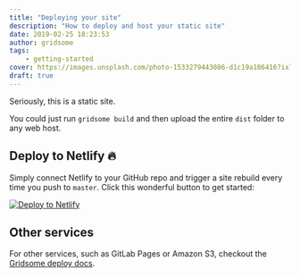 ```yaml
---
title: "Deploying your site"
description: "How to deploy and host your static site"
date: 2019-02-25 18:23:53
author: gridsome
tags:
    - getting-started
cover: https://images.unsplash.com/photo-1533279443086-d1c19a186416?ixlib=rb-1.2.1&ixid=eyJhcHBfaWQiOjEyMDd9&auto=format&fit=crop&w=1920&h=900&q=80
draft: true
---
```


Seriously, this is a static site.

You could just run `gridsome build` and then upload the entire `dist` folder to any web host.

## Deploy to Netlify 🔥

Simply connect Netlify to your GitHub repo and trigger a site rebuild every time you push to `master`.
Click this wonderful button to get started:

[![Deploy to Netlify](https://www.netlify.com/img/deploy/button.svg)](https://app.netlify.com/start/deploy?repository=https://github.com/hellocosmin/gridsome-starter-bleda)

## Other services

For other services, such as GitLab Pages or Amazon S3, checkout the [Gridsome deploy docs](https://gridsome.org/docs/deploy-to-amazon-s3).
